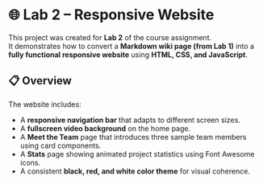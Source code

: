 # 🌐 Lab 2 – Responsive Website

This project was created for **Lab 2** of the course assignment.  
It demonstrates how to convert a **Markdown wiki page (from Lab 1)** into a **fully functional responsive website** using **HTML, CSS, and JavaScript**.

## 📋 Overview

The website includes:
- A **responsive navigation bar** that adapts to different screen sizes.  
- A **fullscreen video background** on the home page.  
- A **Meet the Team** page that introduces three sample team members using card components.  
- A **Stats** page showing animated project statistics using Font Awesome icons.
- A consistent **black, red, and white color theme** for visual coherence.